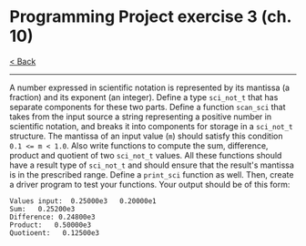 # Programming Project exercise 3 (ch. 10)

[< Back](../README.md)

---

A number expressed in scientific notation is represented by its mantissa (a fraction) and its exponent (an integer). Define a type `sci_not_t` that has separate components for these two parts. Define a function `scan_sci` that takes from the input source a string representing a positive number in scientific notation, and breaks it into components for storage in a `sci_not_t` structure. The mantissa of an input value (`m`) should satisfy this condition `0.1 <= m < 1.0`. Also write functions to compute the sum, difference, product and quotient of two `sci_not_t` values. All these functions should have a result type of `sci_not_t` and should ensure that the result's mantissa is in the prescribed range. Define a `print_sci` function as well. Then, create a driver program to test your functions. Your output should be of this form:

```console
Values input:  0.25000e3   0.20000e1
Sum:   0.25200e3
Difference: 0.24800e3
Product:   0.50000e3
Quotioent:   0.12500e3
```
